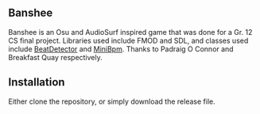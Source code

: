 ## Banshee
Banshee is an Osu and AudioSurf inspired game that was done for a Gr. 12 CS final project.  Libraries used include FMOD and SDL, and classes used include [BeatDetector](https://github.com/Terracorrupt/BeatDetectorForGames) and [MiniBpm](https://github.com/breakfastquay/minibpm).  Thanks to Padraig O Connor and Breakfast Quay respectively.

## Installation
Either clone the repository, or simply download the release file.
